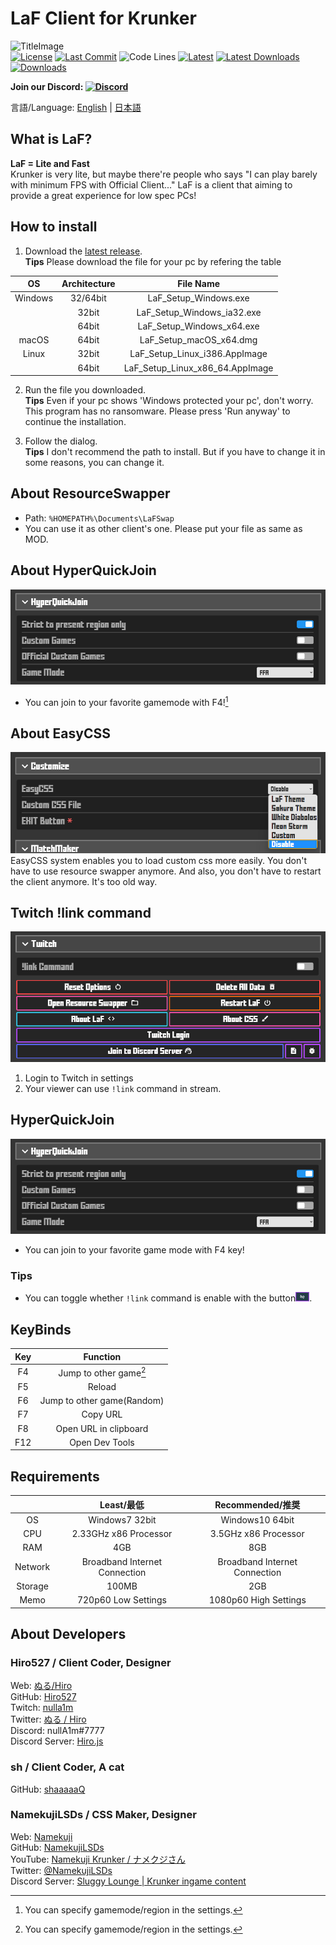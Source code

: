 # LaF Client for Krunker

![TitleImage](./app/img/social.png)</br>
[![License](https://img.shields.io/github/license/Hiro527/LaF?style=flat-square)](https://github.com/Hiro527/LaF/blob/master/LICENSE)
[![Last Commit](https://img.shields.io/github/last-commit/Hiro527/LaF/master?style=flat-square)](https://github.com/Hiro527/LaF/tree/master)
![Code Lines](https://img.shields.io/tokei/lines/github/Hiro527/LaF?style=flat-square)
[![Latest](https://img.shields.io/github/v/release/Hiro527/LaF?style=flat-square)](https://github.com/Hiro527/LaF/releases/latest)
[![Latest Downloads](https://img.shields.io/github/downloads/Hiro527/LaF/latest/total?style=flat-square)](https://github.com/Hiro527/LaF/releases/latest)
[![Downloads](https://img.shields.io/github/downloads/Hiro527/LaF/total?style=flat-square&logo=appveyor)](https://github.com/Hiro527/LaF/releases)</br>

**Join our Discord: [![Discord](https://discord.com/api/guilds/911130667448954880/widget.png)](https://discord.gg/9M9TgDRt9G)**

言語/Language: [English](https://github.com/Hiro527/LaF/blob/master/README.md) | [日本語](https://github.com/Hiro527/LaF/blob/master/README_JA.md)

## What is LaF?

**LaF = Lite and Fast**</br>
Krunker is very lite, but maybe there're people who says "I can play barely with minimum FPS with Official Client..." LaF is a client that aiming to provide a great experience for low spec PCs!

## How to install

1. Download the [latest release](https://github.com/Hiro527/LaF/releases/latest).\
**Tips** Please download the file for your pc by refering the table 

|   OS    | Architecture |            File Name            |
| :-----: | :----------: | :-----------------------------: |
| Windows |   32/64bit   |      LaF_Setup_Windows.exe      |
|         |    32bit     |   LaF_Setup_Windows_ia32.exe    |
|         |    64bit     |    LaF_Setup_Windows_x64.exe    |
|  macOS  |    64bit     |     LaF_Setup_macOS_x64.dmg     |
|  Linux  |    32bit     |  LaF_Setup_Linux_i386.AppImage  |
|         |    64bit     | LaF_Setup_Linux_x86_64.AppImage |

2. Run the file you downloaded.\
**Tips** Even if your pc shows 'Windows protected your pc', don't worry. This program has no ransomware. Please press 'Run anyway' to continue the installation.

3. Follow the dialog.\
**Tips** I don't recommend the path to install. But if you have to change it in some reasons, you can change it.

## About ResourceSwapper

- Path: `%HOMEPATH%\Documents\LaFSwap`
- You can use it as other client's one. Please put your file as same as MOD.

## About HyperQuickJoin

![HyperQuickJoin](./app/img/readme/hyperquickjoin-1.png)
- You can join to your favorite gamemode with F4![^1]

## About EasyCSS

![EasyCSS](./app/img/readme/easycss-1.png)\
EasyCSS system enables you to load custom css more easily. You don't have to use resource swapper anymore. And also, you don't have to restart the client anymore. It's too old way.

## Twitch !link command

![Twitch Login](./app/img/readme/twitch-1.png)

1. Login to Twitch in settings
2. Your viewer can use `!link` command in stream.

## HyperQuickJoin

![HyperQuickJoin](./app/img/readme/hyperquickjoin-1.png)

- You can join to your favorite game mode with F4 key!

### Tips

- You can toggle whether `!link` command is enable with the button![Button](./app/img/readme/twitch-2.png).

## KeyBinds

|  Key  |          Function          |
| :---: | :------------------------: |
|  F4   |   Jump to other game[^1]   |
|  F5   |           Reload           |
|  F6   | Jump to other game(Random) |
|  F7   |          Copy URL          |
|  F8   |   Open URL in clipboard    |
|  F12  |       Open Dev Tools       |

[^1]: You can specify gamemode/region in the settings.

## Requirements

|         |          Least/最低           |       Recommended/推奨        |
| :-----: | :---------------------------: | :---------------------------: |
|   OS    |        Windows7 32bit         |        Windows10 64bit        |
|   CPU   |     2.33GHz x86 Processor     |     3.5GHz x86 Processor      |
|   RAM   |              4GB              |              8GB              |
| Network | Broadband Internet Connection | Broadband Internet Connection |
| Storage |             100MB             |              2GB              |
|  Memo   |      720p60 Low Settings      |     1080p60 High Settings     |

## About Developers

### Hiro527 / **Client Coder, Designer**

Web: [ぬる/Hiro](https://hiro527.github.io/)\
GitHub: [Hiro527](https://github.com/Hiro527)\
Twitch: [nulla1m](https://twitch.tv/nulla1m)\
Twitter: [ぬる / Hiro](https://twitter.com/nullA1m)\
Discord: nullA1m#7777\
Discord Server: [Hiro.js](https://discord.gg/9M9TgDRt9G)

### sh / **Client Coder, A cat**

GitHub: [shaaaaaQ](https://github.com/shaaaaaQ)

### NamekujiLSDs / **CSS Maker, Designer**

Web: [Namekuji](https://namekujilsds.github.io/)\
GitHub: [NamekujiLSDs](https://github.com/NamekujiLSDs)\
YouTube: [Namekuji Krunker / ナメクジさん](https://www.youtube.com/channel/UCH65I7YbpEK7B8-Wkr75CJQ)\
Twitter: [@NamekujiLSDs](https://twitter.com/namekujilsds)\
Discord Server: [Sluggy Lounge | Krunker ingame content](https://discord.gg/qusjZSbXQX)
